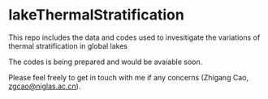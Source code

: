 # lakeThermalStratification
This repo includes the data and codes used to invesitigate the variations of thermal stratification in global lakes

The codes is being prepared and would be avaiable soon.

Please feel freely to get in touch with me if any concerns (Zhigang Cao, zgcao@niglas.ac.cn).
